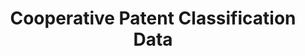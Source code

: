 ---
bigquery: https://console.cloud.google.com/bigquery?p=patents-public-data&d=cpc&page=dataset
citation: '“Cooperative Patent Classification” by the EPO and USPTO, for public use. '
contributors: EPO, USPTO
cost: None
description: Cooperative Patent Classification Data contains the scheme and definitions
  of the Cooperative Patent Classification system for classifying patent documents.
  The CPC is the result of a partnership between the EPO and the USPTO in their joint
  effort to develop a common, internationally compatible classification system for
  technical documents, in particular patent publications, which will be used by both
  offices in the patent granting process
documentation: https://www.cooperativepatentclassification.org/cpcSchemeAndDefinitions
last_edit: 04/07/2022, 19:25:26
location: https://www.cooperativepatentclassification.org/index
maintained_by: USPTO, EPO
schema_fields:
- limiting_references
- date_revised
- informativeReferences
- title_full
- symbol
- additional_only
- synonyms
- dateRevised
- titlePart
- residual_references
- children
- ipcConcordant
- limitingReferences
- breakdown_code
- child_groups
- sizeCache
- breakdownCode
- residualReferences
- application_references
- glossary
- titleFull
- definition
- parents
- childGroups
- status
- level
- title_part
- informative_references
- notAllocatable
- applicationReferences
- not_allocatable
- ipc_concordant
shortname: cooperative_patent_classification
tags:
- patents
- science
title: Cooperative Patent Classification Data
uuid: 984374a7-16e9-4b35-9445-458daceb01bf
---